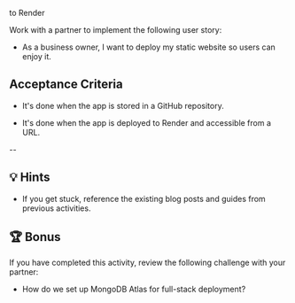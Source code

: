 to Render

Work with a partner to implement the following user story:

* As a business owner, I want to deploy my static website so users can enjoy it.

## Acceptance Criteria

* It's done when the app is stored in a GitHub repository.

* It's done when the app is deployed to Render and accessible from a URL.

--

## 💡 Hints

* If you get stuck, reference the existing blog posts and guides from previous activities.

## 🏆 Bonus

If you have completed this activity, review the following challenge with your partner:

* How do we set up MongoDB Atlas for full-stack deployment?
